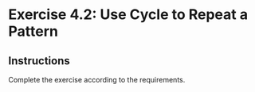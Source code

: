 # Exercise 4.2: Use Cycle to Repeat a Pattern

## Instructions

Complete the exercise according to the requirements.
